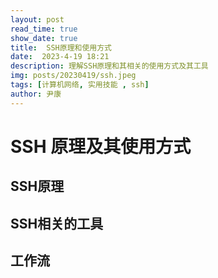 ```yaml
---
layout: post
read_time: true
show_date: true
title:  SSH原理和使用方式
date:  2023-4-19 18:21
description: 理解SSH原理和其相关的使用方式及其工具
img: posts/20230419/ssh.jpeg 
tags: [计算机网络, 实用技能 , ssh]
author: 尹康
---
```


# SSH 原理及其使用方式

## SSH原理

## SSH相关的工具

## 工作流